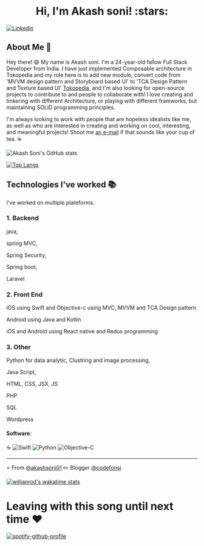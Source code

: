 <h1 align="center">Hi, I'm Akash soni! :stars:</h1>

[![Linkedin](https://img.shields.io/badge/-LinkedIn-blue?style=flat&logo=Linkedin&logoColor=white&link=https://www.linkedin.com/in/bohdan-tkachenko-8283a3137/)](https://www.linkedin.com/in/akash-soni-8499b3144/)

## About Me :wave:

Hey there! :smile: My name is Akash soni. I'm a 24-year-old fallow Full Stack Developer from India. I have just implemented Composable architecture in Tokopedia and my role here is to add new module, convert code from 'MVVM design pattern and Storyboard based UI' to 'TCA Design Pattern and Texture based UI' [Tokopedia](https://www.tokopedia.com/), and I'm also looking for open-source projects to contribute to and people to collaborate with! I love creating and tinkering with different Architecture, or playing with different framworks, but maintaining SOLID programming principles. 

I'm always looking to work with people that are hopeless idealists like me, as well as who are interested in creating and working on cool, interesting, and meaningful projects! Shoot me [an e-mail](mailto:akashsoni0to1@gmail.com) if that sounds like your cup of tea. :coffee:



![Akash Soni's GitHub stats](https://github-readme-stats.vercel.app/api/?username=akashsoni01)



[![Top Langs](https://github-readme-stats.vercel.app/api/top-langs/?username=akashsoni01)](https://github.com/akashsoni01/github-readme-stats)



## Technologies I've worked :books:
I've worked on multiple plateforms. 

### 1. Backend 

java,

spring MVC,

Spring Security,

Spring boot,

Laravel 

### 2. Front End

iOS using Swift and Objective-c using MVC, MVVM and TCA Design pattern

Android using Java and Kotlin

iOS and Android using React native and Redux programming 

### 3. Other 

Python for data analytic, Clustring and image processing,

Java Script, 

HTML, CSS, JSX, JS

PHP

SQL

Wordpress


#### Software:
:coffee:
![Swift](https://img.shields.io/badge/-Swift-green)
![Python](http://img.shields.io/badge/-Python-3776AB?style=flat-square&logo=python&logoColor=ffff4a)
![Objective-C](https://img.shields.io/badge/-Objective--C-yellowgreen)

<hr/>

:star: From [@akashsoni01](https://github.com/akashsoni01)
:pencil2: Blogger [@codefonsi](http://www.codefonsi.com)



[![willianrod's wakatime stats](https://github-readme-stats.vercel.app/api/wakatime?username=willianrod)](https://github.com/akashsoni01/github-readme-stats)

# Leaving with this song until next time ❤️

[![spotify-github-profile](https://spotify-github-profile.vercel.app/api/view?uid=3153lmiafojmeh4tthzg4ca3yjae&cover_image=true&theme=default)](https://github.com/kittinan/spotify-github-profile)

